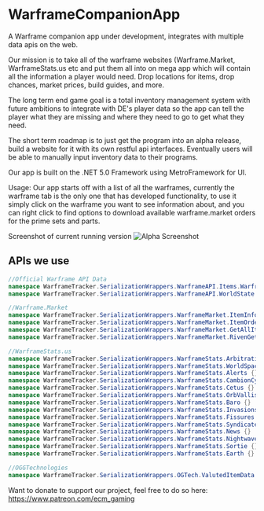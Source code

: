 # WarframeCompanionApp
A Warframe companion app under development, integrates with multiple data apis on the web.

Our mission is to take all of the warframe websites (Warframe.Market, WarframeStats.us etc and put them all into on mega app which will contain all the information a player would need. Drop locations for items, drop chances, market prices, build guides, and more.

The long term end game goal is a total inventory management system with future ambitions to integrate with DE's player data so the app can tell the player what they are missing and where they need to go to get what they need.

The short term roadmap is to just get the program into an alpha release, build a website for it with its own restful api interfaces. Eventually users will be able to manually input inventory data to their programs.

Our app is built on the .NET 5.0 Framework using MetroFramework for UI. 

Usage: Our app starts off with a list of all the warframes, currently the warframe tab is the only one that has developed functionality, to use it simply click on the warframe you want to see information about, and you can right click to find options to download available warframe.market orders for the prime sets and parts.

Screenshot of current running version 
![Alpha Screenshot](https://i.imgur.com/Nzh5T9J.png)

## APIs we use
```c#
//Official Warframe API Data
namespace WarframeTracker.SerializationWrappers.WarframeAPI.Items.Warframes {}
namespace WarframeTracker.SerializationWrappers.WarframeAPI.WorldState {}

//Warframe.Market
namespace WarframeTracker.SerializationWrappers.WarframeMarket.ItemInfo {}
namespace WarframeTracker.SerializationWrappers.WarframeMarket.ItemOrders {}
namespace WarframeTracker.SerializationWrappers.WarframeMarket.GetAllItems {}
namespace WarframeTracker.SerializationWrappers.WarframeMarket.RivenGetAuctions {}

//WarframeStats.us
namespace WarframeTracker.SerializationWrappers.WarframeStats.Arbitration {}
namespace WarframeTracker.SerializationWrappers.WarframeStats.WorldSpace {}
namespace WarframeTracker.SerializationWrappers.WarframeStats.Alerts {}
namespace WarframeTracker.SerializationWrappers.WarframeStats.CambionCycle {}
namespace WarframeTracker.SerializationWrappers.WarframeStats.Cetus {}
namespace WarframeTracker.SerializationWrappers.WarframeStats.OrbVallis {}
namespace WarframeTracker.SerializationWrappers.WarframeStats.Baro {}
namespace WarframeTracker.SerializationWrappers.WarframeStats.Invasions {}
namespace WarframeTracker.SerializationWrappers.WarframeStats.Fissures {}
namespace WarframeTracker.SerializationWrappers.WarframeStats.Syndicate {}
namespace WarframeTracker.SerializationWrappers.WarframeStats.News {}
namespace WarframeTracker.SerializationWrappers.WarframeStats.Nightwave {}
namespace WarframeTracker.SerializationWrappers.WarframeStats.Sortie {}
namespace WarframeTracker.SerializationWrappers.WarframeStats.Earth {}

//OGGTechnologies
namespace WarframeTracker.SerializationWrappers.OGTech.ValutedItemData {}
```

Want to donate to support our project, feel free to do so here: https://www.patreon.com/ecm_gaming
